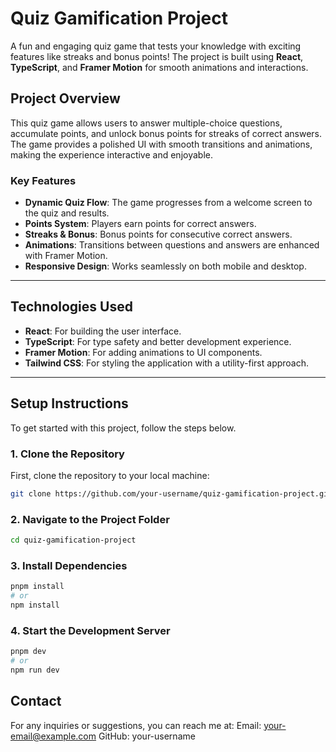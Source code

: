 # **Quiz Gamification Project**

A fun and engaging quiz game that tests your knowledge with exciting features like streaks and bonus points! The project is built using **React**, **TypeScript**, and **Framer Motion** for smooth animations and interactions.

## **Project Overview**

This quiz game allows users to answer multiple-choice questions, accumulate points, and unlock bonus points for streaks of correct answers. The game provides a polished UI with smooth transitions and animations, making the experience interactive and enjoyable.

### **Key Features**
- **Dynamic Quiz Flow**: The game progresses from a welcome screen to the quiz and results.
- **Points System**: Players earn points for correct answers.
- **Streaks & Bonus**: Bonus points for consecutive correct answers.
- **Animations**: Transitions between questions and answers are enhanced with Framer Motion.
- **Responsive Design**: Works seamlessly on both mobile and desktop.

---

## **Technologies Used**
- **React**: For building the user interface.
- **TypeScript**: For type safety and better development experience.
- **Framer Motion**: For adding animations to UI components.
- **Tailwind CSS**: For styling the application with a utility-first approach.

---

## **Setup Instructions**

To get started with this project, follow the steps below.

### **1. Clone the Repository**

First, clone the repository to your local machine:

```bash
git clone https://github.com/your-username/quiz-gamification-project.git
```

### **2. Navigate to the Project Folder**

```bash
cd quiz-gamification-project
```
### **3. Install Dependencies**

```bash
pnpm install
# or
npm install

```

### **4. Start the Development Server**

```bash
pnpm dev
# or
npm run dev
```



## **Contact**

For any inquiries or suggestions, you can reach me at:
Email: your-email@example.com
GitHub: your-username



